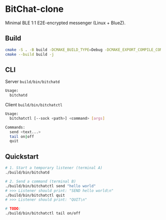 # BitChat-clone

Minimal BLE 1:1 E2E-encrypted messenger (Linux + BlueZ).

## Build

```bash
cmake -S . -B build -DCMAKE_BUILD_TYPE=Debug -DCMAKE_EXPORT_COMPILE_COMMANDS=ON
cmake --build build -j
```

## CLI

Server `build/bin/bitchatd`

```bash
Usage:
  bitchatd
```

Client `build/bin/bitchatctl`

```bash
Usage:
  bitchatctl [--sock <path>] <command> [args]

Commands:
  send <text...>
  tail on|off
  quit
```

## Quickstart

```bash
# 1. Start a temporary listener (terminal A)
./build/bin/bitchatd

# 2. Send a command (terminal B)
./build/bin/bitchatctl send "hello world"
# >>> Listener should print: "SEND hello world\n"
./build/bin/bitchatctl quit
# >>> Listener should print: "QUIT\n"

# TODO:
./build/bin/bitchatctl tail on/off
```
